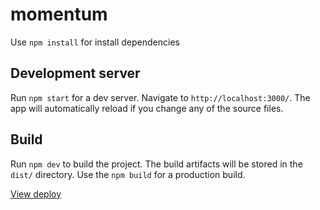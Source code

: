 # momentum

Use `npm install` for install dependencies

## Development server

Run `npm start` for a dev server. Navigate to `http://localhost:3000/`. The app will automatically reload if you change any of the source files.

## Build

Run `npm dev` to build the project. The build artifacts will be stored in the `dist/` directory. Use the `npm build` for a production build.

[View deploy](https://rolling-scopes-school.github.io/arkhipovanatoly-JSFE2021Q3/momentum)

